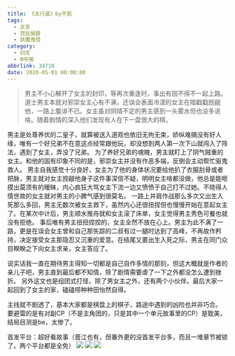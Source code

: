 ```yaml
---
title: 《太行道》by不若
tags:
  - 古言
  - 宫廷侯爵
  - 妖魔鬼怪
category:
  - 扫文
  - Ⅲ中推
abbrlink: 34710
date: 2020-05-01 00:00:00
---
```

<meta name="referrer" content="no-referrer" />

> 男主不小心解开了女主的封印，等再次重逢时，事出有因不得不一起上路。道士男主本就对邪崇女主心有不满，还误会表面冷漠的女主在暗戳戳觊觎他，一路上腹诽不已。女主虽对阴晴不定的男主感到一头雾水但也没多说啥。随着剧情的深入他们发现有人在下一盘很大的棋。

<!-- more -->


男主是处尊养优的二皇子，就算被送入道观也依旧无拘无束，娇纵难搞没有好人缘，唯有一个好兄弟不在意这点经常跟他玩，却没想到两人第一次下山就闯入了阵法，遇到了女主，弄没了兄弟。
为了养好兄弟的魂魄，男主就盯上了阴气贼重的女主。和他的固有印象不同的是，邪崇女主并没有作恶多端，反倒会主动帮忙驱鬼救人。
男主自我感觉十分良好，女主为了他的身体状况要给他扒了衣服刮骨或者把脉，男主就对女主觊觎他身子这件事深信不疑，明明女主啥都没做，他总是能咂摸出莫须有的暧昧，内心疯狂大骂女主下流一边又愤愤于自己打不过她。不晓得人情世故的女主就对男主的小脾气感到很莫名。
一路上并肩作战那么多次又出生入死那么多回，男主无数次被女主救下，虽然内心还很扭捏但也慢慢开始在意起女主了。在某次中计后，男主顺水推舟就和女主滚了床单，女主觉得男主秀色可餐也就没有拒绝。
事后唯有男主扭扭捏捏的，女主全然不放在心上。男主为此不满了一路，更是在误会女主曾和自己那失踪的二叔有过一腿时达到了高峰，不再故作矜持，决定接受女主那隐忍又沉重的爱意。在结尾又要出生入死之际，男主在同门众目睽睽之下向女主求亲，女主答应了。

说实话我一直在期待男主得知一切都是自己自作多情的那刻，但这大概就是作者的亲儿子吧，男主直到最后都不知情，除了剧情需要虐了一下之外都没怎么遭到挫折。
另外这文也是组团式打怪，除了男女主之外，还有两个小伙伴。最后大家一起回到了女主的家，磕磕唠种种田怡然自得。

主线就不剧透了，基本大家都是棋盘上的棋子，路途中遇到的凶险也并非巧合。
要避雷的是有对副CP（不是主角团的，只是其中一个单元故事里的CP）是耽美，结局目测是be，太惨了。

首发平台：超好看故事（晋江也有，但番外更的没首发平台多，而且一堆章节被锁了。两个平台都是全免）
![](https://wx4.sinaimg.cn/mw690/0069kFhhgy1gecxsn9wl1j30n01dstng.jpg)
![](https://wx4.sinaimg.cn/mw690/0069kFhhgy1gecxs5ej0ej30n01ds7gh.jpg)
![](https://wx4.sinaimg.cn/mw690/0069kFhhgy1gecxttzgpmj30n01dsgyd.jpg)
